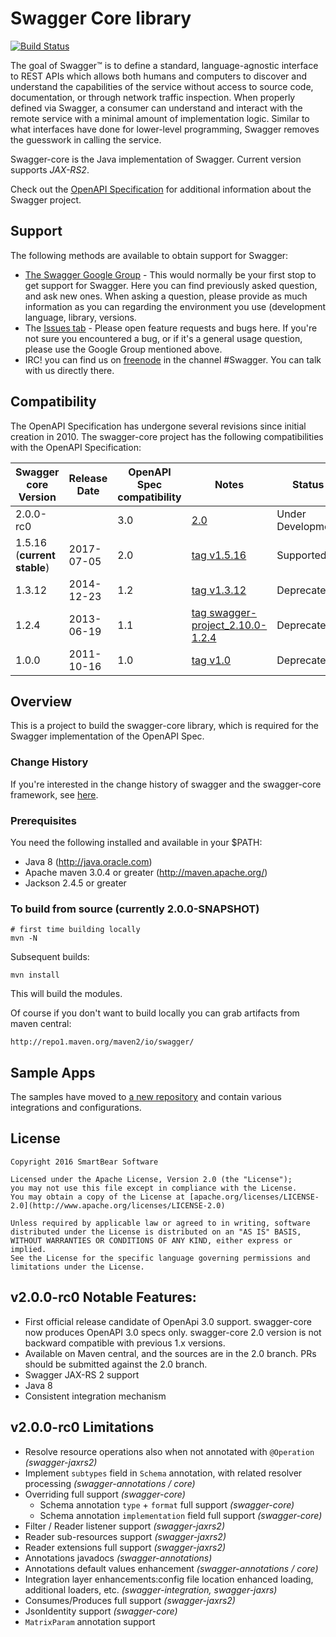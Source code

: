# Swagger Core library

[![Build Status](https://travis-ci.org/swagger-api/swagger-core.svg?branch=2.0)](https://travis-ci.org/swagger-api/swagger-core)

The goal of Swagger™ is to define a standard, language-agnostic interface to REST APIs which allows both humans and computers to discover and understand the capabilities of the service without access to source code, documentation, or through network traffic inspection. When properly defined via Swagger, a consumer can understand and interact with the remote service with a minimal amount of implementation logic. Similar to what interfaces have done for lower-level programming, Swagger removes the guesswork in calling the service.

Swagger-core is the Java implementation of Swagger. Current version supports *JAX-RS2*.

Check out the [OpenAPI Specification](https://github.com/OAI/OpenAPI-Specification) for additional information about the Swagger project.

## Support
The following methods are available to obtain support for Swagger:

- [The Swagger Google Group](https://groups.google.com/forum/#!forum/swagger-swaggersocket) - This would normally be your first stop to get support for Swagger. Here you can find previously asked question, and ask new ones. When asking a question, please provide as much information as you can regarding the environment you use (development language, library, versions.
- The [Issues tab](https://github.com/swagger-api/swagger-core/issues?state=open) - Please open feature requests and bugs here. If you're not sure you encountered a bug, or if it's a general usage question, please use the Google Group mentioned above.
- IRC! you can find us on [freenode](http://webchat.freenode.net/?channels=swagger) in the channel #Swagger. You can talk with us directly there.

## Compatibility
The OpenAPI Specification has undergone several revisions since initial creation in 2010.  The swagger-core project has the following compatibilities with the OpenAPI Specification:

Swagger core Version      | Release Date | OpenAPI Spec compatibility | Notes | Status
------------------------- | ------------ | -------------------------- | ----- | ----
2.0.0-rc0            |              | 3.0           | [2.0](https://github.com/swagger-api/swagger-core/tree/2.0) | Under Development
1.5.16 (**current stable**)| 2017-07-05  | 2.0           | [tag v1.5.16](https://github.com/swagger-api/swagger-core/tree/v1.5.16) | Supported
1.3.12                    | 2014-12-23   | 1.2           | [tag v1.3.12](https://github.com/swagger-api/swagger-core/tree/v1.3.12) | Deprecated
1.2.4                     | 2013-06-19   | 1.1           | [tag swagger-project_2.10.0-1.2.4](https://github.com/swagger-api/swagger-core/tree/swagger-project_2.10.0-1.2.4) | Deprecated
1.0.0                     | 2011-10-16   | 1.0           | [tag v1.0](https://github.com/swagger-api/swagger-core/tree/v1.0) | Deprecated


## Overview
This is a project to build the swagger-core library, which is required for the Swagger implementation of the OpenAPI Spec. 

### Change History
If you're interested in the change history of swagger and the swagger-core framework, see [here](https://github.com/swagger-api/swagger-core/releases).

### Prerequisites
You need the following installed and available in your $PATH:

* Java 8 (http://java.oracle.com)
* Apache maven 3.0.4 or greater (http://maven.apache.org/)
* Jackson 2.4.5 or greater


### To build from source (currently 2.0.0-SNAPSHOT)
```
# first time building locally
mvn -N
```

Subsequent builds:
```
mvn install
```

This will build the modules.

Of course if you don't want to build locally you can grab artifacts from maven central:

`http://repo1.maven.org/maven2/io/swagger/`

## Sample Apps
The samples have moved to [a new repository](https://github.com/swagger-api/swagger-samples/tree/2.0) and contain various integrations and configurations.


## License

```
Copyright 2016 SmartBear Software

Licensed under the Apache License, Version 2.0 (the "License");
you may not use this file except in compliance with the License.
You may obtain a copy of the License at [apache.org/licenses/LICENSE-2.0](http://www.apache.org/licenses/LICENSE-2.0)

Unless required by applicable law or agreed to in writing, software
distributed under the License is distributed on an "AS IS" BASIS,
WITHOUT WARRANTIES OR CONDITIONS OF ANY KIND, either express or implied.
See the License for the specific language governing permissions and
limitations under the License.
```

## v2.0.0-rc0 Notable Features:

- First official release candidate of OpenApi 3.0 support. swagger-core now produces OpenAPI 3.0 specs only. swagger-core 2.0 version is not backward compatible with previous 1.x versions.
- Available on Maven central, and the sources are in the 2.0 branch. PRs should be submitted against the 2.0 branch.
- Swagger JAX-RS 2 support
- Java 8
- Consistent integration mechanism

## v2.0.0-rc0 Limitations

- Resolve resource operations also when not annotated with `@Operation` _(swagger-jaxrs2)_
- Implement `subtypes` field in `Schema` annotation, with related resolver processing _(swagger-annotations / core)_
- Overriding full support _(swagger-core)_
   * Schema annotation `type` + `format` full support _(swagger-core)_
   * Schema annotation `implementation` field full support  _(swagger-core)_
- Filter / Reader listener support _(swagger-jaxrs2)_
- Reader sub-resources support _(swagger-jaxrs2)_
- Reader extensions full support  _(swagger-jaxrs2)_
- Annotations javadocs _(swagger-annotations)_
- Annotations default values enhancement _(swagger-annotations / core)_
- Integration layer enhancements:config file location enhanced loading, additional loaders, etc. _(swagger-integration, swagger-jaxrs)_
- Consumes/Produces full support _(swagger-jaxrs2)_
- JsonIdentity support _(swagger-core)_
- `MatrixParam` annotation support
